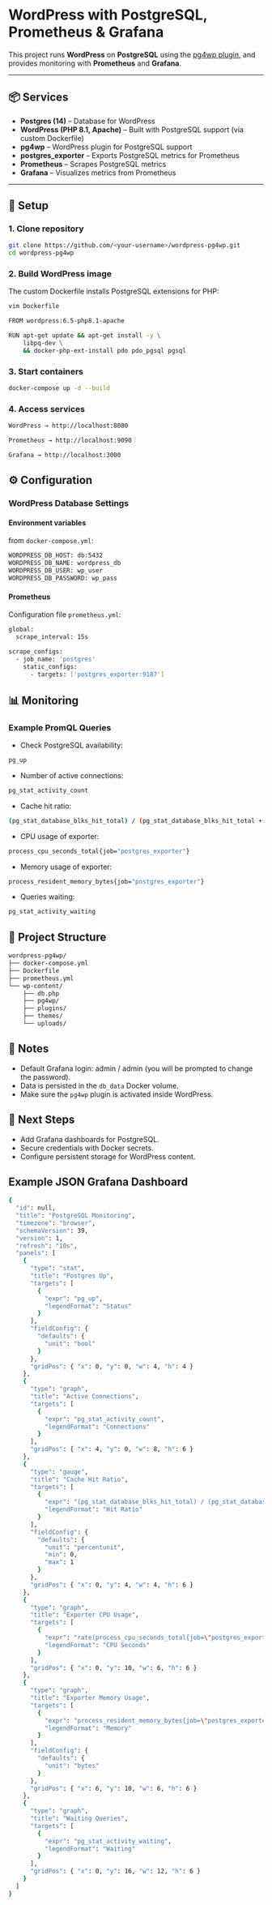 # WordPress with PostgreSQL, Prometheus & Grafana

This project runs **WordPress** on **PostgreSQL** using the [pg4wp plugin](https://github.com/PostgreSQL-For-Wordpress/postgresql-for-wordpress), and provides monitoring with **Prometheus** and **Grafana**.

---

## 📦 Services

- **Postgres (14)** – Database for WordPress  
- **WordPress (PHP 8.1, Apache)** – Built with PostgreSQL support (via custom Dockerfile)  
- **pg4wp** – WordPress plugin for PostgreSQL support  
- **postgres_exporter** – Exports PostgreSQL metrics for Prometheus  
- **Prometheus** – Scrapes PostgreSQL metrics  
- **Grafana** – Visualizes metrics from Prometheus  

---

## 🚀 Setup

### 1. Clone repository
```bash
git clone https://github.com/<your-username>/wordpress-pg4wp.git
cd wordpress-pg4wp
```

### 2. Build WordPress image
The custom Dockerfile installs PostgreSQL extensions for PHP: 
```bash
vim Dockerfile
```

```bash
FROM wordpress:6.5-php8.1-apache

RUN apt-get update && apt-get install -y \
    libpq-dev \
    && docker-php-ext-install pdo pdo_pgsql pgsql
```

### 3. Start containers
```bash
docker-compose up -d --build
```

### 4. Access services

```bash
WordPress → http://localhost:8080

Prometheus → http://localhost:9090

Grafana → http://localhost:3000
```


## ⚙️ Configuration
### WordPress Database Settings
#### Environment variables 
from ```docker-compose.yml```:
```bash
WORDPRESS_DB_HOST: db:5432
WORDPRESS_DB_NAME: wordpress_db
WORDPRESS_DB_USER: wp_user
WORDPRESS_DB_PASSWORD: wp_pass
```

#### Prometheus
Configuration file ```prometheus.yml```:

```bash
global:
  scrape_interval: 15s

scrape_configs:
  - job_name: 'postgres'
    static_configs:
      - targets: ['postgres_exporter:9187']
```

## 📊 Monitoring
### Example PromQL Queries
- Check PostgreSQL availability:
```bash
pg_up
```
- Number of active connections:
```bash
pg_stat_activity_count
```
- Cache hit ratio:
```bash
(pg_stat_database_blks_hit_total) / (pg_stat_database_blks_hit_total + pg_stat_database_blks_read_total)
```

- CPU usage of exporter:
```bash
process_cpu_seconds_total{job="postgres_exporter"}
```

- Memory usage of exporter:
```bash
process_resident_memory_bytes{job="postgres_exporter"}
```

- Queries waiting:
```bash
pg_stat_activity_waiting
```

## 📂 Project Structure
```bash
wordpress-pg4wp/
├── docker-compose.yml
├── Dockerfile
├── prometheus.yml
└── wp-content/
    ├── db.php
    ├── pg4wp/
    ├── plugins/
    ├── themes/
    └── uploads/
```

## 📝 Notes
- Default Grafana login: admin / admin (you will be prompted to change the password).
- Data is persisted in the ```db_data``` Docker volume.
- Make sure the ```pg4wp``` plugin is activated inside WordPress.

## 🔮 Next Steps
- Add Grafana dashboards for PostgreSQL.
- Secure credentials with Docker secrets.
- Configure persistent storage for WordPress content.

## Example JSON Grafana Dashboard 

```bash
{
  "id": null,
  "title": "PostgreSQL Monitoring",
  "timezone": "browser",
  "schemaVersion": 39,
  "version": 1,
  "refresh": "10s",
  "panels": [
    {
      "type": "stat",
      "title": "Postgres Up",
      "targets": [
        {
          "expr": "pg_up",
          "legendFormat": "Status"
        }
      ],
      "fieldConfig": {
        "defaults": {
          "unit": "bool"
        }
      },
      "gridPos": { "x": 0, "y": 0, "w": 4, "h": 4 }
    },
    {
      "type": "graph",
      "title": "Active Connections",
      "targets": [
        {
          "expr": "pg_stat_activity_count",
          "legendFormat": "Connections"
        }
      ],
      "gridPos": { "x": 4, "y": 0, "w": 8, "h": 6 }
    },
    {
      "type": "gauge",
      "title": "Cache Hit Ratio",
      "targets": [
        {
          "expr": "(pg_stat_database_blks_hit_total) / (pg_stat_database_blks_hit_total + pg_stat_database_blks_read_total)",
          "legendFormat": "Hit Ratio"
        }
      ],
      "fieldConfig": {
        "defaults": {
          "unit": "percentunit",
          "min": 0,
          "max": 1
        }
      },
      "gridPos": { "x": 0, "y": 4, "w": 4, "h": 6 }
    },
    {
      "type": "graph",
      "title": "Exporter CPU Usage",
      "targets": [
        {
          "expr": "rate(process_cpu_seconds_total{job=\"postgres_exporter\"}[1m])",
          "legendFormat": "CPU Seconds"
        }
      ],
      "gridPos": { "x": 0, "y": 10, "w": 6, "h": 6 }
    },
    {
      "type": "graph",
      "title": "Exporter Memory Usage",
      "targets": [
        {
          "expr": "process_resident_memory_bytes{job=\"postgres_exporter\"}",
          "legendFormat": "Memory"
        }
      ],
      "fieldConfig": {
        "defaults": {
          "unit": "bytes"
        }
      },
      "gridPos": { "x": 6, "y": 10, "w": 6, "h": 6 }
    },
    {
      "type": "graph",
      "title": "Waiting Queries",
      "targets": [
        {
          "expr": "pg_stat_activity_waiting",
          "legendFormat": "Waiting"
        }
      ],
      "gridPos": { "x": 0, "y": 16, "w": 12, "h": 6 }
    }
  ]
}
```

